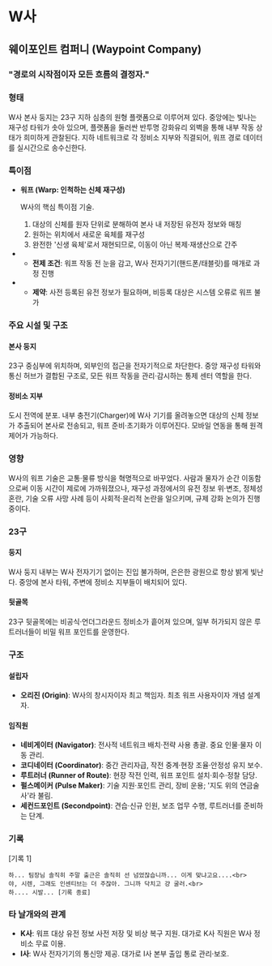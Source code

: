 # W사

## 웨이포인트 컴퍼니 (Waypoint Company)

### "경로의 시작점이자 모든 흐름의 결정자."

### 형태

W사 본사 둥지는 23구 지하 심층의 원형 플랫폼으로 이루어져 있다. 중앙에는 빛나는 재구성 타워가 솟아 있으며, 플랫폼을 둘러싼 반투명 강화유리 외벽을 통해 내부 작동 상태가 희미하게 관찰된다. 지하 네트워크로 각 정비소 지부와 직결되어, 워프 경로 데이터를 실시간으로 송수신한다.

### 특이점

* **워프 (Warp: 인척하는 신체 재구성)**

    W사의 핵심 특이점 기술.

    1. 대상의 신체를 원자 단위로 분해하여 본사 내 저장된 유전자 정보와 매칭
    2. 원하는 위치에서 새로운 육체를 재구성
    3. 완전한 '신생 육체'로서 재현되므로, 이동이 아닌 복제·재생산으로 간주

* * **전제 조건**: 워프 작동 전 눈을 감고, W사 전자기기(핸드폰/태블릿)를 매개로 과정 진행
* * **제약**: 사전 등록된 유전 정보가 필요하며, 비등록 대상은 시스템 오류로 워프 불가

### 주요 시설 및 구조

#### 본사 둥지

23구 중심부에 위치하며, 외부인의 접근을 전자기적으로 차단한다. 중앙 재구성 타워와 통신 허브가 결합된 구조로, 모든 워프 작동을 관리·감시하는 통제 센터 역할을 한다.

#### 정비소 지부

도시 전역에 분포. 내부 충전기(Charger)에 W사 기기를 올려놓으면 대상의 신체 정보가 추출되어 본사로 전송되고, 워프 준비·초기화가 이루어진다. 모바일 연동을 통해 원격 제어가 가능하다.

### 영향

W사의 워프 기술은 교통·물류 방식을 혁명적으로 바꾸었다. 사람과 물자가 순간 이동함으로써 이동 시간이 제로에 가까워졌으나, 재구성 과정에서의 유전 정보 위·변조, 정체성 혼란, 기술 오류 사망 사례 등이 사회적·윤리적 논란을 일으키며, 규제 강화 논의가 진행 중이다.

### 23구

#### 둥지

W사 둥지 내부는 W사 전자기기 없이는 진입 불가하며, 은은한 광원으로 항상 밝게 빛난다. 중앙에 본사 타워, 주변에 정비소 지부들이 배치되어 있다.

#### 뒷골목

23구 뒷골목에는 비공식·언더그라운드 정비소가 흩어져 있으며, 일부 허가되지 않은 루트러너들이 비밀 워프 포인트를 운영한다.

### 구조

#### 설립자

* **오리진 (Origin)**: W사의 창시자이자 최고 책임자. 최초 워프 사용자이자 개념 설계자.

#### 임직원

* **네비게이터 (Navigator)**: 전사적 네트워크 배치·전략 사용 총괄. 중요 인물·물자 이동 관리.
* **코디네이터 (Coordinator)**: 중간 관리자급, 작전 중계·현장 조율·안정성 유지 보수.
* **루트러너 (Runner of Route)**: 현장 작전 인력, 워프 포인트 설치·회수·정찰 담당.
* **펄스메이커 (Pulse Maker)**: 기술 지원·포인트 관리, 장비 운용; '지도 위의 연금술사'라 불림.
* **세컨드포인트 (Secondpoint)**: 견습·신규 인원, 보조 업무 수행, 루트러너를 준비하는 단계.

### 기록

[기록 1]

    하... 팀장님 솔직히 주말 출근은 솔직히 선 넘었잖습니까... 이게 맞냐고요....<br>
    야, 시렌, 그래도 인센티브는 더 주잖아. 그니까 닥치고 걍 굴러.<br>
    하.... 시발... [기록 종료]


### 타 날개와의 관계

* **K사**: 워프 대상 유전 정보 사전 저장 및 비상 복구 지원. 대가로 K사 직원은 W사 정비소 무료 이용.
* **I사**: W사 전자기기의 통신망 제공. 대가로 I사 본부 출입 통로 관리·보호.
